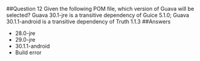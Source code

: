 ##Question 12
Given the following POM file, which version of Guava will be selected? Guava 30.1-jre is a transitive dependency of Guice 5.1.0; Guava 30.1.1-android is a transitive dependency of Truth 1.1.3
##Answers
* 28.0-jre
* 29.0-jre
* 30.1.1-android
* Build error



